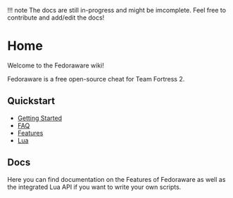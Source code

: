 !!! note
    The docs are still in-progress and might be imcomplete. Feel free to contribute and add/edit the docs!

# Home

Welcome to the Fedoraware wiki!

Fedoraware is a free open-source cheat for Team Fortress 2.

## Quickstart

- [Getting Started](./Getting-Started)
- [FAQ](faq.md)
- [Features](./Features)
- [Lua](./Lua)

## Docs

Here you can find documentation on the Features of Fedoraware as well as the integrated Lua API if you want to write your own scripts.
